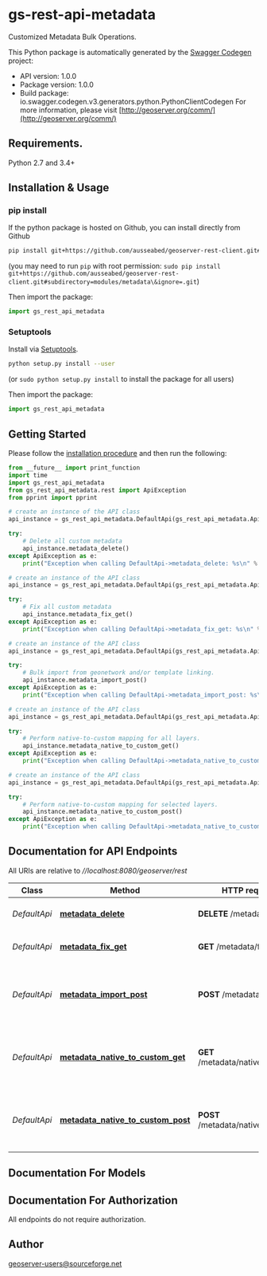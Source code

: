 # gs-rest-api-metadata
Customized Metadata Bulk Operations.

This Python package is automatically generated by the [Swagger Codegen](https://github.com/swagger-api/swagger-codegen) project:

- API version: 1.0.0
- Package version: 1.0.0
- Build package: io.swagger.codegen.v3.generators.python.PythonClientCodegen
For more information, please visit [http://geoserver.org/comm/](http://geoserver.org/comm/)

## Requirements.

Python 2.7 and 3.4+

## Installation & Usage
### pip install

If the python package is hosted on Github, you can install directly from Github

```sh
pip install git+https://github.com/ausseabed/geoserver-rest-client.git#subdirectory=modules/metadata\&ignore=.git
```
(you may need to run `pip` with root permission: `sudo pip install git+https://github.com/ausseabed/geoserver-rest-client.git#subdirectory=modules/metadata\&ignore=.git`)

Then import the package:
```python
import gs_rest_api_metadata 
```

### Setuptools

Install via [Setuptools](http://pypi.python.org/pypi/setuptools).

```sh
python setup.py install --user
```
(or `sudo python setup.py install` to install the package for all users)

Then import the package:
```python
import gs_rest_api_metadata
```

## Getting Started

Please follow the [installation procedure](#installation--usage) and then run the following:

```python
from __future__ import print_function
import time
import gs_rest_api_metadata
from gs_rest_api_metadata.rest import ApiException
from pprint import pprint

# create an instance of the API class
api_instance = gs_rest_api_metadata.DefaultApi(gs_rest_api_metadata.ApiClient(configuration))

try:
    # Delete all custom metadata
    api_instance.metadata_delete()
except ApiException as e:
    print("Exception when calling DefaultApi->metadata_delete: %s\n" % e)

# create an instance of the API class
api_instance = gs_rest_api_metadata.DefaultApi(gs_rest_api_metadata.ApiClient(configuration))

try:
    # Fix all custom metadata
    api_instance.metadata_fix_get()
except ApiException as e:
    print("Exception when calling DefaultApi->metadata_fix_get: %s\n" % e)

# create an instance of the API class
api_instance = gs_rest_api_metadata.DefaultApi(gs_rest_api_metadata.ApiClient(configuration))

try:
    # Bulk import from geonetwork and/or template linking.
    api_instance.metadata_import_post()
except ApiException as e:
    print("Exception when calling DefaultApi->metadata_import_post: %s\n" % e)

# create an instance of the API class
api_instance = gs_rest_api_metadata.DefaultApi(gs_rest_api_metadata.ApiClient(configuration))

try:
    # Perform native-to-custom mapping for all layers.
    api_instance.metadata_native_to_custom_get()
except ApiException as e:
    print("Exception when calling DefaultApi->metadata_native_to_custom_get: %s\n" % e)

# create an instance of the API class
api_instance = gs_rest_api_metadata.DefaultApi(gs_rest_api_metadata.ApiClient(configuration))

try:
    # Perform native-to-custom mapping for selected layers.
    api_instance.metadata_native_to_custom_post()
except ApiException as e:
    print("Exception when calling DefaultApi->metadata_native_to_custom_post: %s\n" % e)
```

## Documentation for API Endpoints

All URIs are relative to *//localhost:8080/geoserver/rest*

Class | Method | HTTP request | Description
------------ | ------------- | ------------- | -------------
*DefaultApi* | [**metadata_delete**](docs/DefaultApi.md#metadata_delete) | **DELETE** /metadata | Delete all custom metadata
*DefaultApi* | [**metadata_fix_get**](docs/DefaultApi.md#metadata_fix_get) | **GET** /metadata/fix | Fix all custom metadata
*DefaultApi* | [**metadata_import_post**](docs/DefaultApi.md#metadata_import_post) | **POST** /metadata/import | Bulk import from geonetwork and/or template linking.
*DefaultApi* | [**metadata_native_to_custom_get**](docs/DefaultApi.md#metadata_native_to_custom_get) | **GET** /metadata/nativeToCustom | Perform native-to-custom mapping for all layers.
*DefaultApi* | [**metadata_native_to_custom_post**](docs/DefaultApi.md#metadata_native_to_custom_post) | **POST** /metadata/nativeToCustom | Perform native-to-custom mapping for selected layers.

## Documentation For Models


## Documentation For Authorization

 All endpoints do not require authorization.


## Author

geoserver-users@sourceforge.net
